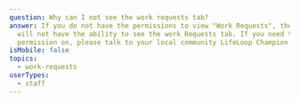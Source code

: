 ```yaml
---
question: Why can I not see the work requests tab?
answer: If you do not have the permissions to view "Work Requests", then you
  will not have the ability to see the work Requests tab. If you need this
  permission on, please talk to your local community LifeLoop Champion.
isMobile: false
topics:
  - work-requests
userTypes:
  - staff
---
```

